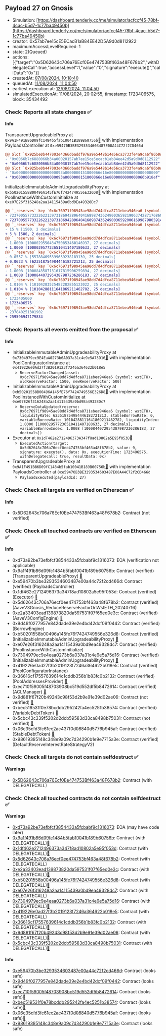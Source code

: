 ## Payload 27 on Gnosis

- Simulation: [https://dashboard.tenderly.co/me/simulator/acfccf45-78bf-4cac-b5d7-1c77ba49450b](https://dashboard.tenderly.co/me/simulator/acfccf45-78bf-4cac-b5d7-1c77ba49450b)
- creator: 0x57ab7ee15cE5ECacB1aB84EE42D5A9d0d8112922
- maximumAccessLevelRequired: 1
- state: 2(Queued)
- actions: [{"target":"0x5D62643c706a76Ecf0Ee474753Bf463a48F678b2","withDelegateCall":true,"accessLevel":1,"value":"0","signature":"execute()","callData":"0x"}]
- createdAt: [07/08/2024, 10:18:40](https://gnosisscan.io/tx/0x01f95caa4836b29c897214f8fefe3715159a637a810f90b339c14396238c6723)
- queuedAt: [11/08/2024, 11:04:50](https://gnosisscan.io/tx/0x42b34e3686e6ce11fdbf6b20e2388bb5d7608971744f8d872a78133885ca6623)
- earliest execution at: [12/08/2024, 11:04:50](https://www.epochconverter.com/countdown?q=1723460690)
- simulatedExecutionAt: 11/08/2024, 20:02:55, timestamp: 1723406575, block: 35434492
### Check: Reports all state changes :white_check_mark:

#### Info


TransparentUpgradeableProxy at `0x9A1F491B86D09fC1484b5fab10041B189B60756b`[:ghost:](https://github.com/bgd-labs/aave-address-book "GovernanceV3Gnosis.PAYLOADS_CONTROLLER") with implementation PayloadsController at `0xe59470B3BE3293534603487E00A44C72f2CD466d`
```diff
@@ Slot `0x925be0b447003e4366d6addf976a9e5448b14e56ca3733fe4a9ca6f86b0dcbd5` @@
- "0x0066b7c6880066b34a00020157ab7ee15ce5ecacb1ab84ee42d5a9d0d8112922"
+ "0x0066b7c6880066b34a00030157ab7ee15ce5ecacb1ab84ee42d5a9d0d8112922"
@@ Slot `0x925be0b447003e4366d6addf976a9e5448b14e56ca3733fe4a9ca6f86b0dcbd6` @@
- "0x000000000000000000093a8000000151800066e16e8000000000000000000000"
+ "0x000000000000000000093a8000000151800066e16e8000000000000066b918ef"
```

InitializableImmutableAdminUpgradeabilityProxy at `0xb50201558B00496A145fE76f7424749556E326D8`[:ghost:](https://github.com/bgd-labs/aave-address-book "AaveV3Gnosis.POOL") with implementation PoolInstanceWithCustomInitialize at `0xe07E26f316248a2aa14115439a0bd9Ea49328Dc7`
```diff
@@ `_reserves` key `0x6c76971f98945ae98dd7d4dfca8711ebea946ea6 (symbol: wstETH).configuration.data` @@
- 7237005577332262213973186942896404168987436249003659219063742871768699247948
+ 7237005577332262213973186942896404168987436249003659200616998798059147631948
@@ `_reserves` key `0x6c76971f98945ae98dd7d4dfca8711ebea946ea6 (symbol: wstETH).configuration.data_decoded.reserveFactor` @@
- 15 % [1500, 2 decimals]
+ 5 % [500, 2 decimals]
@@ `_reserves` key `0x6c76971f98945ae98dd7d4dfca8711ebea946ea6 (symbol: wstETH).liquidityIndex` @@
- 1.0000 [1000029550434750853460146937, 27 decimals]
+ 1.0000 [1000029577236510411407180633, 27 decimals]
@@ `_reserves` key `0x6c76971f98945ae98dd7d4dfca8711ebea946ea6 (symbol: wstETH).currentLiquidityRate` @@
- 0.0557 % [557884695399639238183139, 25 decimals]
+ 0.0623 % [623518754984446182721213, 25 decimals]
@@ `_reserves` key `0x6c76971f98945ae98dd7d4dfca8711ebea946ea6 (symbol: wstETH).variableBorrowIndex` @@
- 1.0008 [1000843587131617815906259894, 27 decimals]
+ 1.0008 [1000844072954387987236286183, 27 decimals]
@@ `_reserves` key `0x6c76971f98945ae98dd7d4dfca8711ebea946ea6 (symbol: wstETH).currentVariableBorrowRate` @@
- 1.0104 % [10104283525482282855123022, 25 decimals]
+ 1.0104 % [10104288111641869211462782, 25 decimals]
@@ `_reserves` key `0x6c76971f98945ae98dd7d4dfca8711ebea946ea6 (symbol: wstETH).lastUpdateTimestamp` @@
- 1723405060
+ 1723406575
@@ `_reserves` key `0x6c76971f98945ae98dd7d4dfca8711ebea946ea6 (symbol: wstETH).accruedToTreasury` @@
- 237840251301902
+ 259596947179834
```


### Check: Reports all events emitted from the proposal :white_check_mark:

#### Info

- InitializableImmutableAdminUpgradeabilityProxy at `0x7304979ec9E4EaA0273b6A037a31c4e9e5A75D16`[:ghost:](https://github.com/bgd-labs/aave-address-book "AaveV3Gnosis.POOL_CONFIGURATOR") with implementation PoolConfiguratorInstance at `0x419226e0Ad27f3B2019123f7246a364622b018e5`
  - `ReserveFactorChanged(asset: 0x6c76971f98945ae98dd7d4dfca8711ebea946ea6 (symbol: wstETH), oldReserveFactor: 1500, newReserveFactor: 500)`
- InitializableImmutableAdminUpgradeabilityProxy at `0xb50201558B00496A145fE76f7424749556E326D8`[:ghost:](https://github.com/bgd-labs/aave-address-book "AaveV3Gnosis.POOL") with implementation PoolInstanceWithCustomInitialize at `0xe07E26f316248a2aa14115439a0bd9Ea49328Dc7`
  - `ReserveDataUpdated(reserve: 0x6c76971f98945ae98dd7d4dfca8711ebea946ea6 (symbol: wstETH), liquidityRate: 623518754984446182721213, stableBorrowRate: 0, variableBorrowRate: 10104288111641869211462782, liquidityIndex: 1.0000 [1000029577236510411407180633, 27 decimals], variableBorrowIndex: 1.0008 [1000844072954387987236286183, 27 decimals])`
- Executor at `0x1dF462e2712496373A347f8ad10802a5E95f053D`[:ghost:](https://github.com/bgd-labs/aave-address-book "AaveV3Gnosis.ACL_ADMIN, GovernanceV3Gnosis.EXECUTOR_LVL_1")
  - `ExecutedAction(target: 0x5d62643c706a76ecf0ee474753bf463a48f678b2, value: 0, signature: execute(), data: 0x, executionTime: 1723406575, withDelegatecall: true, resultData: 0x)`
- TransparentUpgradeableProxy at `0x9A1F491B86D09fC1484b5fab10041B189B60756b`[:ghost:](https://github.com/bgd-labs/aave-address-book "GovernanceV3Gnosis.PAYLOADS_CONTROLLER") with implementation PayloadsController at `0xe59470B3BE3293534603487E00A44C72f2CD466d`
  - `PayloadExecuted(payloadId: 27)`

### Check: Check all targets are verified on Etherscan :white_check_mark:

#### Info

- 0x5D62643c706a76Ecf0Ee474753Bf463a48F678b2: Contract (not verified) 

### Check: Check all touched contracts are verified on Etherscan :white_check_mark:

#### Info

- 0xd73a92be73efbfcf3854433a5fcbabf9c1316073: EOA (verification not applicable)
- 0x9a1f491b86d09fc1484b5fab10041b189b60756b: Contract (verified) (TransparentUpgradeableProxy) [:ghost:](https://github.com/bgd-labs/aave-address-book "GovernanceV3Gnosis.PAYLOADS_CONTROLLER")
- 0xe59470b3be3293534603487e00a44c72f2cd466d: Contract (verified) (PayloadsController) 
- 0x1df462e2712496373a347f8ad10802a5e95f053d: Contract (verified) (Executor) [:ghost:](https://github.com/bgd-labs/aave-address-book "AaveV3Gnosis.ACL_ADMIN, GovernanceV3Gnosis.EXECUTOR_LVL_1")
- 0x5d62643c706a76ecf0ee474753bf463a48f678b2: Contract (verified) (AaveV3Gnosis_ReduceReserveFactorOnWstETH_20240716) 
- 0xe2a33403ead139873820da597531f07f65ed0e3c: Contract (verified) (AaveV3ConfigEngine) [:ghost:](https://github.com/bgd-labs/aave-address-book "AaveV3Gnosis.CONFIG_ENGINE")
- 0x9d49f0277957e842dade39e2e4bd42dcf09f0442: Contract (verified) (BorrowEngine) 
- 0xb50201558b00496a145fe76f7424749556e326d8: Contract (verified) (InitializableImmutableAdminUpgradeabilityProxy) [:ghost:](https://github.com/bgd-labs/aave-address-book "AaveV3Gnosis.POOL")
- 0xe07e26f316248a2aa14115439a0bd9ea49328dc7: Contract (verified) (PoolInstanceWithCustomInitialize) 
- 0x7304979ec9e4eaa0273b6a037a31c4e9e5a75d16: Contract (verified) (InitializableImmutableAdminUpgradeabilityProxy) [:ghost:](https://github.com/bgd-labs/aave-address-book "AaveV3Gnosis.POOL_CONFIGURATOR")
- 0x419226e0ad27f3b2019123f7246a364622b018e5: Contract (verified) (PoolConfiguratorInstance) 
- 0x36616cf17557639614c1cddb356b1b83fc0b2132: Contract (verified) (PoolAddressesProvider) [:ghost:](https://github.com/bgd-labs/aave-address-book "AaveV3Gnosis.POOL_ADDRESSES_PROVIDER")
- 0xec710f59005f48703908bc519d552df5b8472614: Contract (verified) (ACLManager) [:ghost:](https://github.com/bgd-labs/aave-address-book "AaveV3Gnosis.ACL_MANAGER")
- 0x9d881f67f20b49243c98f53d2b9e91e39d02ae09: Contract (not verified) [:ghost:](https://github.com/bgd-labs/aave-address-book "AaveV3Gnosis.ASSETS.wstETH.V_TOKEN")
- 0xbec519531f0e78bcddb295242fa4ec5251b38574: Contract (verified) (VariableDebtToken) [:ghost:](https://github.com/bgd-labs/aave-address-book "AaveV3Gnosis.DEFAULT_VARIABLE_DEBT_TOKEN_IMPL_REV_1")
- 0x5cbc43c339f5202d2dcb59583d33ca8498b75031: Contract (not verified) [:ghost:](https://github.com/bgd-labs/aave-address-book "AaveV3Gnosis.ASSETS.wstETH.S_TOKEN")
- 0x06c35cfd3fc61ec2ac437f0d08840d5776b945af: Contract (verified) (StableDebtToken) [:ghost:](https://github.com/bgd-labs/aave-address-book "AaveV3Gnosis.DEFAULT_STABLE_DEBT_TOKEN_IMPL_REV_1")
- 0x98619395148c348e9a09c7d34290b1e9e7715a3e: Contract (verified) (DefaultReserveInterestRateStrategyV2) 

### Check: Check all targets do not contain selfdestruct :white_check_mark:

#### Warnings

- [0x5D62643c706a76Ecf0Ee474753Bf463a48F678b2](https://gnosisscan.io/address/0x5D62643c706a76Ecf0Ee474753Bf463a48F678b2): Contract (with DELEGATECALL)

### Check: Check all touched contracts do not contain selfdestruct :white_check_mark:

#### Warnings

- [0xd73a92be73efbfcf3854433a5fcbabf9c1316073](https://gnosisscan.io/address/0xd73a92be73efbfcf3854433a5fcbabf9c1316073): EOA (may have code later)
- [0x9a1f491b86d09fc1484b5fab10041b189b60756b](https://gnosisscan.io/address/0x9a1f491b86d09fc1484b5fab10041b189b60756b): Contract (with DELEGATECALL)[:ghost:](https://github.com/bgd-labs/aave-address-book "GovernanceV3Gnosis.PAYLOADS_CONTROLLER")
- [0x1df462e2712496373a347f8ad10802a5e95f053d](https://gnosisscan.io/address/0x1df462e2712496373a347f8ad10802a5e95f053d): Contract (with DELEGATECALL)[:ghost:](https://github.com/bgd-labs/aave-address-book "AaveV3Gnosis.ACL_ADMIN, GovernanceV3Gnosis.EXECUTOR_LVL_1")
- [0x5d62643c706a76ecf0ee474753bf463a48f678b2](https://gnosisscan.io/address/0x5d62643c706a76ecf0ee474753bf463a48f678b2): Contract (with DELEGATECALL)
- [0xe2a33403ead139873820da597531f07f65ed0e3c](https://gnosisscan.io/address/0xe2a33403ead139873820da597531f07f65ed0e3c): Contract (with DELEGATECALL)[:ghost:](https://github.com/bgd-labs/aave-address-book "AaveV3Gnosis.CONFIG_ENGINE")
- [0xb50201558b00496a145fe76f7424749556e326d8](https://gnosisscan.io/address/0xb50201558b00496a145fe76f7424749556e326d8): Contract (with DELEGATECALL)[:ghost:](https://github.com/bgd-labs/aave-address-book "AaveV3Gnosis.POOL")
- [0xe07e26f316248a2aa14115439a0bd9ea49328dc7](https://gnosisscan.io/address/0xe07e26f316248a2aa14115439a0bd9ea49328dc7): Contract (with DELEGATECALL)
- [0x7304979ec9e4eaa0273b6a037a31c4e9e5a75d16](https://gnosisscan.io/address/0x7304979ec9e4eaa0273b6a037a31c4e9e5a75d16): Contract (with DELEGATECALL)[:ghost:](https://github.com/bgd-labs/aave-address-book "AaveV3Gnosis.POOL_CONFIGURATOR")
- [0x419226e0ad27f3b2019123f7246a364622b018e5](https://gnosisscan.io/address/0x419226e0ad27f3b2019123f7246a364622b018e5): Contract (with DELEGATECALL)
- [0x36616cf17557639614c1cddb356b1b83fc0b2132](https://gnosisscan.io/address/0x36616cf17557639614c1cddb356b1b83fc0b2132): Contract (with DELEGATECALL)[:ghost:](https://github.com/bgd-labs/aave-address-book "AaveV3Gnosis.POOL_ADDRESSES_PROVIDER")
- [0x9d881f67f20b49243c98f53d2b9e91e39d02ae09](https://gnosisscan.io/address/0x9d881f67f20b49243c98f53d2b9e91e39d02ae09): Contract (with DELEGATECALL)[:ghost:](https://github.com/bgd-labs/aave-address-book "AaveV3Gnosis.ASSETS.wstETH.V_TOKEN")
- [0x5cbc43c339f5202d2dcb59583d33ca8498b75031](https://gnosisscan.io/address/0x5cbc43c339f5202d2dcb59583d33ca8498b75031): Contract (with DELEGATECALL)[:ghost:](https://github.com/bgd-labs/aave-address-book "AaveV3Gnosis.ASSETS.wstETH.S_TOKEN")

#### Info

- [0xe59470b3be3293534603487e00a44c72f2cd466d](https://gnosisscan.io/address/0xe59470b3be3293534603487e00a44c72f2cd466d): Contract (looks safe)
- [0x9d49f0277957e842dade39e2e4bd42dcf09f0442](https://gnosisscan.io/address/0x9d49f0277957e842dade39e2e4bd42dcf09f0442): Contract (looks safe)
- [0xec710f59005f48703908bc519d552df5b8472614](https://gnosisscan.io/address/0xec710f59005f48703908bc519d552df5b8472614): Contract (looks safe)[:ghost:](https://github.com/bgd-labs/aave-address-book "AaveV3Gnosis.ACL_MANAGER")
- [0xbec519531f0e78bcddb295242fa4ec5251b38574](https://gnosisscan.io/address/0xbec519531f0e78bcddb295242fa4ec5251b38574): Contract (looks safe)[:ghost:](https://github.com/bgd-labs/aave-address-book "AaveV3Gnosis.DEFAULT_VARIABLE_DEBT_TOKEN_IMPL_REV_1")
- [0x06c35cfd3fc61ec2ac437f0d08840d5776b945af](https://gnosisscan.io/address/0x06c35cfd3fc61ec2ac437f0d08840d5776b945af): Contract (looks safe)[:ghost:](https://github.com/bgd-labs/aave-address-book "AaveV3Gnosis.DEFAULT_STABLE_DEBT_TOKEN_IMPL_REV_1")
- [0x98619395148c348e9a09c7d34290b1e9e7715a3e](https://gnosisscan.io/address/0x98619395148c348e9a09c7d34290b1e9e7715a3e): Contract (looks safe)

